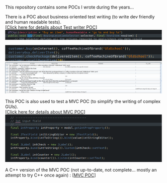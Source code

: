 
This repository contains some POCs I wrote during the years...

There is a POC about business oriented test writing (to write dev friendly and human readable tests).  
[[Click here for details about Test writer POC](testcase-writer)]
![TC WriterCode1](screenshots/TC_Writer_code1.png)
  
![TC WriterCode2](screenshots/TC_Writer_code2.png)
![TC Writer](screenshots/TC_Writer.png)

This POC is also used to test a MVC POC (to simplify the writing of complex GUIs).   
[[Click here for details about MVC POC](skylib-java)]
![Java lib](screenshots/java_lib.png)

A C++ version of the MVC POC (not up-to-date, not complete... mostly an attempt to try C++ once again) : [[MVC POC](skylib-c++)]

